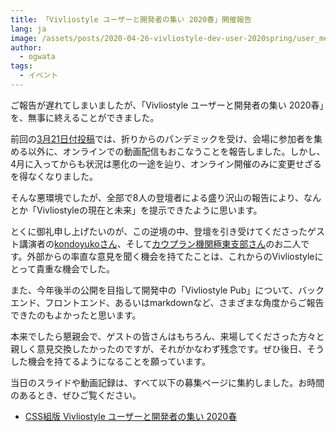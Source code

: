 ```yaml
---
title: 「Vivliostyle ユーザーと開発者の集い 2020春」開催報告
lang: ja
image: /assets/posts/2020-04-26-vivliostyle-dev-user-2020spring/user_meetup_1200x630.png
author:
  - ogwata
tags:
  - イベント
---
```

ご報告が遅れてしまいましたが、「Vivliostyle ユーザーと開発者の集い 2020春」を、無事に終えることができました。

前回の[3月21日付投稿](https://vivliostyle.org/ja/blog/2020/03/21/We-will-hold-Vivliostyle-User-and-Developer-Gathering-Spring-2020/)では、折りからのパンデミックを受け、会場に参加者を集める以外に、オンラインでの動画配信もおこなうことを報告しました。しかし、4月に入ってからも状況は悪化の一途を辿り、オンライン開催のみに変更せざるを得なくなりました。

そんな悪環境でしたが、全部で8人の登壇者による盛り沢山の報告により、なんとか「Vivliostyleの現在と未来」を提示できたように思います。

とくに御礼申し上げたいのが、この逆境の中、登壇を引き受けてくださったゲスト講演者の[kondoyukoさん](https://twitter.com/kondoyuko)、そして[カウプラン機関極東支部さん](https://twitter.com/_kauplan)のお二人です。外部からの率直な意見を聞く機会を持てたことは、これからのVivliostyleにとって貴重な機会でした。

また、今年後半の公開を目指して開発中の「Vivliostyle Pub」について、バックエンド、フロントエンド、あるいはmarkdownなど、さまざまな角度からご報告できたのもよかったと思います。

本来でしたら懇親会で、ゲストの皆さんはもちろん、来場してくださった方々と親しく意見交換したかったのですが、それがかなわず残念です。ぜひ後日、そうした機会を持てるようになることを願っています。

当日のスライドや動画記録は、すべて以下の募集ページに集約しました。お時間のあるとき、ぜひご覧ください。

- [ CSS組版 Vivliostyle ユーザーと開発者の集い 2020春](https://vivliostyle.connpass.com/event/170939/presentation/)
